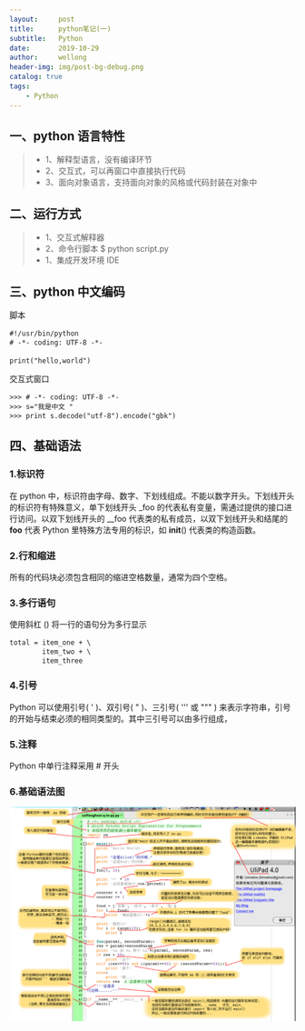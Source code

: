 ```yaml
---
layout:     post
title:      python笔记(一)
subtitle:   Python
date:       2019-10-29
author:     wellong
header-img: img/post-bg-debug.png
catalog: true
tags:
    - Python
---
```



## 一、python 语言特性
> * 1、解释型语言，没有编译环节
> * 2、交互式，可以再窗口中直接执行代码
> * 3、面向对象语言，支持面向对象的风格或代码封装在对象中

## 二、运行方式
> * 1、交互式解释器
> * 2、命令行脚本
$ python script.py
> * 1、集成开发环境 IDE

## 三、python 中文编码
脚本
```
#!/usr/bin/python
# -*- coding: UTF-8 -*-

print("hello,world")
```

交互式窗口
```
>>> # -*- coding: UTF-8 -*-
>>> s="我是中文 "
>>> print s.decode("utf-8").encode("gbk")
```
## 四、基础语法
### 1.标识符
在 python 中，标识符由字母、数字、下划线组成。不能以数字开头。下划线开头的标识符有特殊意义，单下划线开头 _foo 的代表私有变量，需通过提供的接口进行访问。以双下划线开头的 __foo 代表类的私有成员，以双下划线开头和结尾的 __foo__ 代表 Python 里特殊方法专用的标识，如 __init__() 代表类的构造函数。
### 2.行和缩进
所有的代码块必须包含相同的缩进空格数量，通常为四个空格。
### 3.多行语句
使用斜杠 (\) 将一行的语句分为多行显示
```
total = item_one + \
        item_two + \
        item_three
```
### 4.引号
Python 可以使用引号( ' )、双引号( " )、三引号( ''' 或 """ ) 来表示字符串，引号的开始与结束必须的相同类型的。其中三引号可以由多行组成，
### 5.注释
Python 中单行注释采用 # 开头

### 6.基础语法图
![avatar](/img/20191029/python.png)
















 



